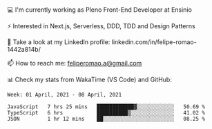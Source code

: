 💻 I'm currently working as Pleno Front-End Developer at Ensinio

⚡ Interested in Next.js, Serverless, DDD, TDD and Design Patterns

👥 Take a look at my LinkedIn profile: linkedin.com/in/felipe-romao-1442a814b/

📫 How to reach me: feliperomao.a@gmail.com

📊 Check my stats from WakaTime (VS Code) and GitHub:

<!--START_SECTION:waka-->
```text
Week: 01 April, 2021 - 08 April, 2021

JavaScript   7 hrs 25 mins   ████████████▓░░░░░░░░░░░░   50.69 % 
TypeScript   6 hrs           ██████████▒░░░░░░░░░░░░░░   41.02 % 
JSON         1 hr 12 mins    ██░░░░░░░░░░░░░░░░░░░░░░░   08.25 % 
```
<!--END_SECTION:waka-->
